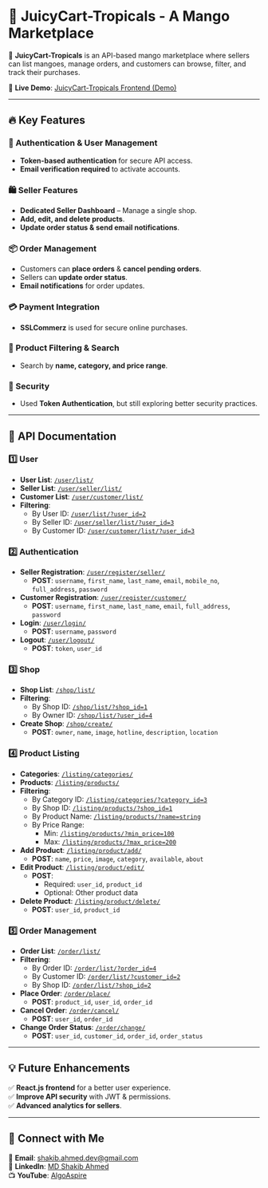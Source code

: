 # 🥭 JuicyCart-Tropicals - A Mango Marketplace  

🚀 **JuicyCart-Tropicals** is an API-based mango marketplace where sellers can list mangoes, manage orders, and customers can browse, filter, and track their purchases.  

📌 **Live Demo**: [JuicyCart-Tropicals Frontend (Demo)](https://mdshakib007.github.io/JuicyCart_Tropicals-Frontend/index.html)  

---

## 🔥 Key Features  

### 🔐 Authentication & User Management  
- **Token-based authentication** for secure API access.  
- **Email verification required** to activate accounts.  

### 🛍️ Seller Features  
- **Dedicated Seller Dashboard** – Manage a single shop.  
- **Add, edit, and delete products**.  
- **Update order status & send email notifications**.  

### 📦 Order Management  
- Customers can **place orders** & **cancel pending orders**.  
- Sellers can **update order status**.  
- **Email notifications** for order updates.  

### 💳 Payment Integration  
- **SSLCommerz** is used for secure online purchases.  

### 🔎 Product Filtering & Search  
- Search by **name, category, and price range**.  

### 🔐 Security  
- Used **Token Authentication**, but still exploring better security practices.  

---

## 📜 API Documentation  

### 1️⃣ **User**  
- **User List**: [`/user/list/`](https://juicycart-tropicals.onrender.com/user/list/)  
- **Seller List**: [`/user/seller/list/`](https://juicycart-tropicals.onrender.com/user/seller/list/)  
- **Customer List**: [`/user/customer/list/`](https://juicycart-tropicals.onrender.com/user/customer/list/)  
- **Filtering**:  
  - By User ID: [`/user/list/?user_id=2`](https://juicycart-tropicals.onrender.com/user/list/?user_id=2)  
  - By Seller ID: [`/user/seller/list/?user_id=3`](https://juicycart-tropicals.onrender.com/user/seller/list/?user_id=3)  
  - By Customer ID: [`/user/customer/list/?user_id=3`](https://juicycart-tropicals.onrender.com/user/customer/list/?user_id=3)  

### 2️⃣ **Authentication**  
- **Seller Registration**: [`/user/register/seller/`](https://juicycart-tropicals.onrender.com/user/register/seller/)  
  - **POST**: `username`, `first_name`, `last_name`, `email`, `mobile_no`, `full_address`, `password`  
- **Customer Registration**: [`/user/register/customer/`](https://juicycart-tropicals.onrender.com/user/register/customer/)  
  - **POST**: `username`, `first_name`, `last_name`, `email`, `full_address`, `password`  
- **Login**: [`/user/login/`](https://juicycart-tropicals.onrender.com/user/login/)  
  - **POST**: `username`, `password`  
- **Logout**: [`/user/logout/`](https://juicycart-tropicals.onrender.com/user/logout/)  
  - **POST**: `token`, `user_id`  

### 3️⃣ **Shop**  
- **Shop List**: [`/shop/list/`](https://juicycart-tropicals.onrender.com/shop/list/)  
- **Filtering**:  
  - By Shop ID: [`/shop/list/?shop_id=1`](https://juicycart-tropicals.onrender.com/shop/list/?shop_id=1)  
  - By Owner ID: [`/shop/list/?user_id=4`](https://juicycart-tropicals.onrender.com/shop/list/?user_id=4)  
- **Create Shop**: [`/shop/create/`](https://juicycart-tropicals.onrender.com/shop/create/)  
  - **POST**: `owner`, `name`, `image`, `hotline`, `description`, `location`  

### 4️⃣ **Product Listing**  
- **Categories**: [`/listing/categories/`](https://juicycart-tropicals.onrender.com/listing/categories/)  
- **Products**: [`/listing/products/`](https://juicycart-tropicals.onrender.com/listing/products/)  
- **Filtering**:  
  - By Category ID: [`/listing/categories/?category_id=3`](https://juicycart-tropicals.onrender.com/listing/categories/?category_id=3)  
  - By Shop ID: [`/listing/products/?shop_id=1`](https://juicycart-tropicals.onrender.com/listing/products/?shop_id=1)  
  - By Product Name: [`/listing/products/?name=string`](https://juicycart-tropicals.onrender.com/listing/products/?name=string)  
  - By Price Range:  
    - Min: [`/listing/products/?min_price=100`](https://juicycart-tropicals.onrender.com/listing/products/?min_price=100)  
    - Max: [`/listing/products/?max_price=200`](https://juicycart-tropicals.onrender.com/listing/products/?max_price=200)  
- **Add Product**: [`/listing/product/add/`](https://juicycart-tropicals.onrender.com/listing/product/add/)  
  - **POST**: `name`, `price`, `image`, `category`, `available`, `about`  
- **Edit Product**: [`/listing/product/edit/`](https://juicycart-tropicals.onrender.com/listing/product/edit/)  
  - **POST**:  
    - Required: `user_id`, `product_id`  
    - Optional: Other product data  
- **Delete Product**: [`/listing/product/delete/`](https://juicycart-tropicals.onrender.com/listing/product/delete/)  
  - **POST**: `user_id`, `product_id`  

### 5️⃣ **Order Management**  
- **Order List**: [`/order/list/`](https://juicycart-tropicals.onrender.com/order/list/)  
- **Filtering**:  
  - By Order ID: [`/order/list/?order_id=4`](https://juicycart-tropicals.onrender.com/order/list/?order_id=4)  
  - By Customer ID: [`/order/list/?customer_id=2`](https://juicycart-tropicals.onrender.com/order/list/?customer_id=2)  
  - By Shop ID: [`/order/list/?shop_id=2`](https://juicycart-tropicals.onrender.com/order/list/?shop_id=2)  
- **Place Order**: [`/order/place/`](https://juicycart-tropicals.onrender.com/order/place/)  
  - **POST**: `product_id`, `user_id`, `order_id`  
- **Cancel Order**: [`/order/cancel/`](https://juicycart-tropicals.onrender.com/order/cancel/)  
  - **POST**: `user_id`, `order_id`  
- **Change Order Status**: [`/order/change/`](https://juicycart-tropicals.onrender.com/order/change/)  
  - **POST**: `user_id`, `customer_id`, `order_id`, `order_status`  

---

## 💡 Future Enhancements  
✅ **React.js frontend** for a better user experience.  
✅ **Improve API security** with JWT & permissions.  
✅ **Advanced analytics for sellers**.  

---

## 🎯 Connect with Me  
📧 **Email**: shakib.ahmed.dev@gmail.com  
🔗 **LinkedIn**: [MD Shakib Ahmed](https://www.linkedin.com/in/mdshakib00777)  
📺 **YouTube**: [AlgoAspire](https://youtube.com/@algoaspire/)
